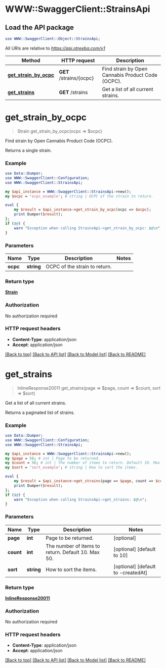# WWW::SwaggerClient::StrainsApi

## Load the API package
```perl
use WWW::SwaggerClient::Object::StrainsApi;
```

All URIs are relative to *https://api.otreeba.com/v1*

Method | HTTP request | Description
------------- | ------------- | -------------
[**get_strain_by_ocpc**](StrainsApi.md#get_strain_by_ocpc) | **GET** /strains/{ocpc} | Find strain by Open Cannabis Product Code (OCPC).
[**get_strains**](StrainsApi.md#get_strains) | **GET** /strains | Get a list of all current strains.


# **get_strain_by_ocpc**
> Strain get_strain_by_ocpc(ocpc => $ocpc)

Find strain by Open Cannabis Product Code (OCPC).

Returns a single strain.

### Example 
```perl
use Data::Dumper;
use WWW::SwaggerClient::Configuration;
use WWW::SwaggerClient::StrainsApi;

my $api_instance = WWW::SwaggerClient::StrainsApi->new();
my $ocpc = 'ocpc_example'; # string | OCPC of the strain to return.

eval { 
    my $result = $api_instance->get_strain_by_ocpc(ocpc => $ocpc);
    print Dumper($result);
};
if ($@) {
    warn "Exception when calling StrainsApi->get_strain_by_ocpc: $@\n";
}
```

### Parameters

Name | Type | Description  | Notes
------------- | ------------- | ------------- | -------------
 **ocpc** | **string**| OCPC of the strain to return. | 

### Return type

[**Strain**](Strain.md)

### Authorization

No authorization required

### HTTP request headers

 - **Content-Type**: application/json
 - **Accept**: application/json

[[Back to top]](#) [[Back to API list]](../README.md#documentation-for-api-endpoints) [[Back to Model list]](../README.md#documentation-for-models) [[Back to README]](../README.md)

# **get_strains**
> InlineResponse20011 get_strains(page => $page, count => $count, sort => $sort)

Get a list of all current strains.

Returns a paginated list of strains.

### Example 
```perl
use Data::Dumper;
use WWW::SwaggerClient::Configuration;
use WWW::SwaggerClient::StrainsApi;

my $api_instance = WWW::SwaggerClient::StrainsApi->new();
my $page = 56; # int | Page to be returned.
my $count = 56; # int | The number of items to return. Default 10. Max 50.
my $sort = 'sort_example'; # string | How to sort the items.

eval { 
    my $result = $api_instance->get_strains(page => $page, count => $count, sort => $sort);
    print Dumper($result);
};
if ($@) {
    warn "Exception when calling StrainsApi->get_strains: $@\n";
}
```

### Parameters

Name | Type | Description  | Notes
------------- | ------------- | ------------- | -------------
 **page** | **int**| Page to be returned. | [optional] 
 **count** | **int**| The number of items to return. Default 10. Max 50. | [optional] [default to 10]
 **sort** | **string**| How to sort the items. | [optional] [default to -createdAt]

### Return type

[**InlineResponse20011**](InlineResponse20011.md)

### Authorization

No authorization required

### HTTP request headers

 - **Content-Type**: application/json
 - **Accept**: application/json

[[Back to top]](#) [[Back to API list]](../README.md#documentation-for-api-endpoints) [[Back to Model list]](../README.md#documentation-for-models) [[Back to README]](../README.md)


